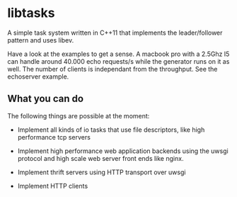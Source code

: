 libtasks
========

A simple task system written in C++11 that implements the leader/follower pattern
and uses libev.

Have a look at the examples to get a sense. A macbook pro with a 2.5Ghz I5 can
handle around 40.000 echo requests/s while the generator runs on it as well. The
number of clients is independant from the throughput. See the echoserver example.


What you can do
---------------

The following things are possible at the moment:

- Implement all kinds of io tasks that use file descriptors, like high performance
  tcp servers 
  
- Implement high performance web application backends using the uwsgi protocol
  and high scale web server front ends like nginx.

- Implement thrift servers using HTTP transport over uwsgi

- Implement HTTP clients
